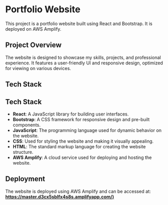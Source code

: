 
# Portfolio Website

This project is a portfolio website built using React and Bootstrap. It is deployed on AWS Amplify.

## Project Overview

The website is designed to showcase my skills, projects, and professional experience. It features a user-friendly UI and responsive design, optimized for viewing on various devices.

## Tech Stack

## Tech Stack

- **React**: A JavaScript library for building user interfaces.
- **Bootstrap**: A CSS framework for responsive design and pre-built components.
- **JavaScript**: The programming language used for dynamic behavior on the website.
- **CSS**: Used for styling the website and making it visually appealing.
- **HTML**: The standard markup language for creating the website structure.
- **AWS Amplify**: A cloud service used for deploying and hosting the website.
## Deployment

The website is deployed using AWS Amplify and can be accessed at: **[https://master.d3cx5sblfx4s8s.amplifyapp.com/)](https://master.d3cx5sblfx4s8s.amplifyapp.com/)**

